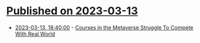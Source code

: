 # [Published on 2023-03-13](index.md)

* [2023-03-13, 18:40:00](https://tech.slashdot.org/story/23/03/13/1731203/courses-in-the-metaverse-struggle-to-compete-with-real-world?utm_source=rss1.0mainlinkanon&utm_medium=feed) - [Courses in the Metaverse Struggle To Compete With Real World](https://tech.slashdot.org/story/23/03/13/1731203/courses-in-the-metaverse-struggle-to-compete-with-real-world?utm_source=rss1.0mainlinkanon&utm_medium=feed)
